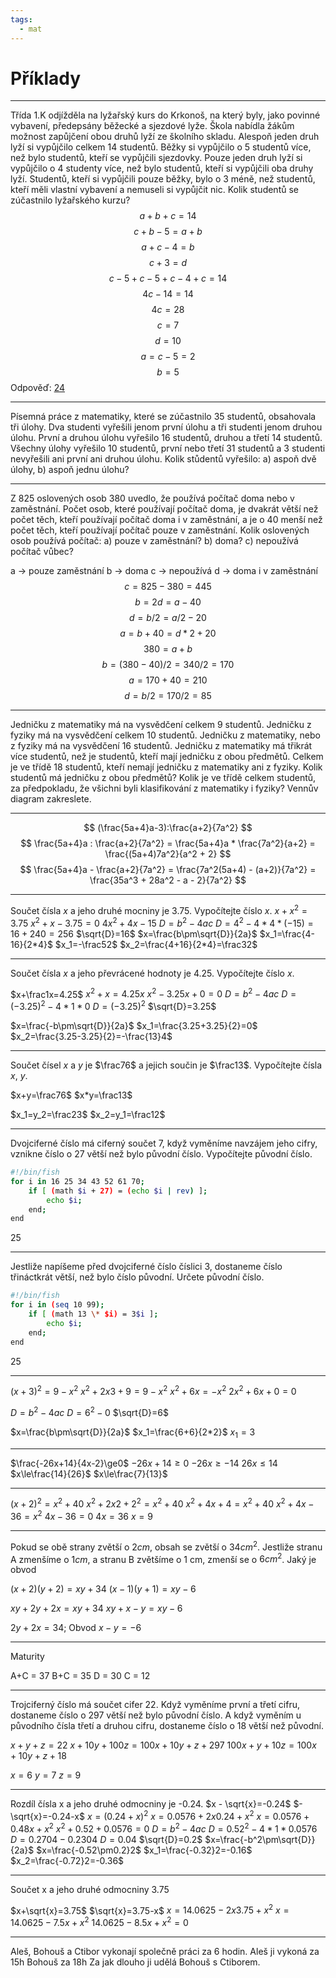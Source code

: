 ```yaml
---
tags:
  - mat
---
```

# Příklady
---
Třída 1.K odjížděla na lyžařský kurs do Krkonoš, na který byly, jako povinné vybavení, předepsány běžecké a sjezdové lyže. Škola nabídla žákům možnost zapůjčení obou druhů lyží ze školního skladu. Alespoň jeden druh lyží si vypůjčilo celkem 14 studentů. Běžky si vypůjčilo o 5 studentů více, než bylo studentů, kteří se vypůjčili sjezdovky. Pouze jeden druh lyží si vypůjčilo o 4 studenty více, než bylo studentů, kteří si vypůjčili oba druhy lyží. Studentů, kteří si vypůjčili pouze běžky, bylo o 3 méně, než studentů, kteří měli vlastní vybavení a nemuseli si vypůjčit nic. Kolik studentů se zúčastnilo lyžařského kurzu?
$$a+b+c=14$$
$$c+b-5 = a+b$$
$$a+c-4=b$$
$$c+3=d$$
$$c-5+c-5+c-4+c=14$$
$$4c-14=14$$
$$4c=28$$
$$c=7$$
$$d=10$$
$$a=c-5=2$$
$$b=5$$
Odpověď: <u>24</u>

---
Písemná práce z matematiky, které se zúčastnilo 35 studentů, obsahovala tři úlohy. Dva studenti vyřešili jenom první úlohu a tři studenti jenom druhou úlohu. První a druhou úlohu vyřešilo 16 studentů, druhou a třetí 14 studentů. Všechny úlohy vyřešilo 10 studentů, první nebo třetí 31 studentů a 3 studenti nevyřešili ani první ani druhou úlohu. Kolik stůdentů vyřešilo: a) aspoň dvě úlohy, b) aspoň jednu úlohu?

---
Z 825 oslovených osob 380 uvedlo, že používá počítač doma nebo v zaměstnání. Počet osob, které používají počítač doma, je dvakrát větší než počet těch, kteří používají počítač doma i v zaměstnání, a je o 40 menší než počet těch, kteří používají počítač pouze v zaměstnání. Kolik oslovených osob používá počítač:
a) pouze v zaměstnání?	b) doma?	c) nepoužívá počítač vůbec?

a -> pouze zaměstnání
b -> doma
c -> nepoužívá
d -> doma i v zaměstnání
$$c = 825-380 = 445$$
$$b = 2d = a - 40$$
$$d = b/2 = a/2 - 20$$
$$a = b + 40 = d*2 + 20$$
$$380 = a + b$$
$$b = (380 - 40) / 2 = 340 / 2 = 170$$
$$a = 170 + 40 = 210$$
$$d = b/2 = 170/2 = 85$$

---
Jedničku z matematiky má na vysvědčení celkem 9 studentů. Jedničku z fyziky má na vysvědčení celkem 10 studentů. Jedničku z matematiky, nebo z fyziky má na vysvědčení 16 studentů. Jedničku z matematiky má třikrát více studentů, než je studentů, kteří mají jedničku z obou předmětů. Celkem je ve třídě 18 studentů, kteří nemají jedničku z matematiky ani z fyziky. Kolik studentů má jedničku z obou předmětů? Kolik je ve třídě celkem studentů, za předpokladu, že všichni byli klasifikování z matematiky i fyziky? Vennův diagram zakreslete.

---
$$
(\frac{5a+4}a-3):\frac{a+2}{7a^2}
$$
$$
\frac{5a+4}a : \frac{a+2}{7a^2} = \frac{5a+4}a * \frac{7a^2}{a+2} = \frac{(5a+4)7a^2}{a^2 + 2}
$$
$$
\frac{5a+4}a - \frac{a+2}{7a^2} = \frac{7a^2(5a+4) - (a+2)}{7a^2} = \frac{35a^3 + 28a^2 - a - 2}{7a^2}
$$

----

Součet čísla $x$ a jeho druhé mocniny je $3.75$. Vypočítejte číslo $x$.
$x+x^2=3.75$
$x^2+x-3.75=0$
$4x^2+4x-15$
$D=b^2-4ac$
$D=4^2-4*4*(-15)=16+240=256$
$\sqrt{D}=16$
$x=\frac{b\pm\sqrt{D}}{2a}$
$x_1=\frac{4-16}{2*4}$
$x_1=-\frac52$
$x_2=\frac{4+16}{2*4}=\frac32$

---

Součet čísla $x$ a jeho převrácené hodnoty je $4.25$. Vypočítejte číslo $x$.

$x+\frac1x=4.25$
$x^2+x=4.25x$
$x^2-3.25x+0=0$
$D=b^2-4ac$
$D=(-3.25)^2-4*1*0$
$D=(-3.25)^2$
$\sqrt{D}=3.25$

$x=\frac{-b\pm\sqrt{D}}{2a}$
$x_1=\frac{3.25+3.25}{2}=0$
$x_2=\frac{3.25-3.25}{2}=-\frac{13}4$

---

Součet čísel $x$ a $y$ je $\frac76$ a jejich součin je $\frac13$. Vypočítejte čísla $x$, $y$.

$x+y=\frac76$
$x*y=\frac13$

$x_1=y_2=\frac23$
$x_2=y_1=\frac12$

---

Dvojciferné číslo má ciferný součet $7$, když vyměníme navzájem jeho cifry, vznikne číslo o $27$ větší než bylo původní číslo. Vypočítejte původní číslo.

```sh
#!/bin/fish
for i in 16 25 34 43 52 61 70;
	if [ (math $i + 27) = (echo $i | rev) ];
		echo $i;
	end;
end
```

25

---

Jestliže napíšeme před dvojciferné číslo číslici $3$, dostaneme číslo třináctkrát větší, než bylo číslo původní. Určete původní číslo.

```sh
#!/bin/fish
for i in (seq 10 99);
	if [ (math 13 \* $i) = 3$i ];
		echo $i;
	end;
end
```

25


---

$(x+3)^2=9-x^2$
$x^2+2x3+9=9-x^2$
$x^2+6x=-x^2$
$2x^2+6x+0=0$

$D=b^2-4ac$
$D=6^2-0$
$\sqrt{D}=6$

$x=\frac{b\pm\sqrt{D}}{2a}$
$x_1=\frac{6+6}{2*2}$
$x_1=3$

---

$\frac{-26x+14}{4x-2}\ge0$
$-26x+14\ge0$
$-26x\ge-14$
$26x\le14$
$x\le\frac{14}{26}$
$x\le\frac{7}{13}$

---

$(x+2)^2=x^2+40$
$x^2+2x2+2^2=x^2+40$
$x^2+4x+4=x^2+40$
$x^2+4x-36=x^2$
$4x-36=0$
$4x=36$
$x=9$

---

Pokud se obě strany zvětší o $2 cm$, obsah se zvětší o $34cm^2$.
Jestliže stranu A zmenšíme o $1 cm$, a stranu B zvětšíme o 1 cm, zmenší se o $6cm^2$.
Jaký je obvod

$(x+2)(y+2)=xy+34$
$(x-1)(y+1)=xy-6$

$xy+2y+2x=xy+34$
$xy+x-y=xy-6$

$2y+2x=34$; Obvod
$x-y=-6$

---

Maturity

A+C = 37
B+C = 35
D = 30
C = 12


---

Trojciferný číslo má součet cifer 22. Když vyměníme první a třetí cifru, dostaneme číslo o 297 větší než bylo původní číslo. A když vyměním u původního čísla třetí a druhou cifru, dostaneme číslo o 18 větší než původní.

$x+y+z=22$
$x+10y+100z=100x+10y+z+297$
$100x+y+10z=100x+10y+z+18$

$x=6$
$y=7$
$z=9$

---

Rozdíl čísla x a jeho druhé odmocniny je -0.24.
$x - \sqrt{x}=-0.24$
$-\sqrt{x}=-0.24-x$
$x=(0.24+x)^2$
$x=0.0576+2x0.24+x^2$
$x=0.0576+0.48x+x^2$
$x^2+0.52+0.0576=0$
$D=b^2-4ac$
$D=0.52^2-4*1*0.0576$
$D=0.2704-0.2304$
$D=0.04$
$\sqrt{D}=0.2$
$x=\frac{-b^2\pm\sqrt{D}}{2a}$
$x=\frac{-0.52\pm0.2}2$
$x_1=\frac{-0.32}2=-0.16$
$x_2=\frac{-0.72}2=-0.36$

---

Součet x a jeho druhé odmocniny $3.75$

$x+\sqrt{x}=3.75$
$\sqrt{x}=3.75-x$
$x=14.0625-2x3.75+x^2$
$x=14.0625-7.5x+x^2$
$14.0625-8.5x+x^2=0$

---

Aleš, Bohouš a Ctibor vykonají společně práci za 6 hodin.
Aleš ji vykoná za 15h
Bohouš za 18h
Za jak dlouho ji udělá Bohouš s Ctiborem.